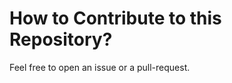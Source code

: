 How to Contribute to this Repository?
=====================================

Feel free to open an issue or a pull-request.

